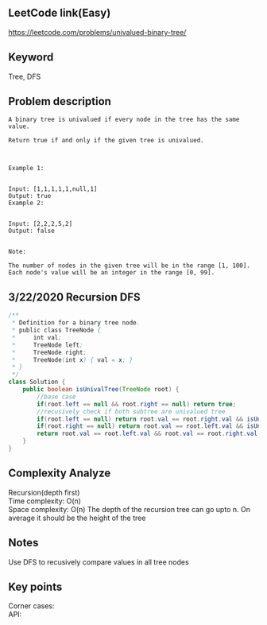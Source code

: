 ## LeetCode link(Easy)
https://leetcode.com/problems/univalued-binary-tree/

## Keyword
Tree, DFS

## Problem description
```
A binary tree is univalued if every node in the tree has the same value.

Return true if and only if the given tree is univalued.

 

Example 1:


Input: [1,1,1,1,1,null,1]
Output: true
Example 2:


Input: [2,2,2,5,2]
Output: false
 

Note:

The number of nodes in the given tree will be in the range [1, 100].
Each node's value will be an integer in the range [0, 99].
```
## 3/22/2020 Recursion DFS

```java
/**
 * Definition for a binary tree node.
 * public class TreeNode {
 *     int val;
 *     TreeNode left;
 *     TreeNode right;
 *     TreeNode(int x) { val = x; }
 * }
 */
class Solution {
    public boolean isUnivalTree(TreeNode root) {
        //base case
        if(root.left == null && root.right == null) return true;
        //recusively check if both subtree are univalued tree
        if(root.left == null) return root.val == root.right.val && isUnivalTree(root.right);
        if(root.right == null) return root.val == root.left.val && isUnivalTree(root.left);
        return root.val == root.left.val && root.val == root.right.val && isUnivalTree(root.left) && isUnivalTree(root.right);
    }
}
```

## Complexity Analyze
Recursion(depth first)\
Time complexity: O(n) \
Space complexity: O(n) The depth of the recursion tree can go upto n. On average it should be the height of the tree

## Notes
Use DFS to recusively compare values in all tree nodes

## Key points
Corner cases: \
API:

